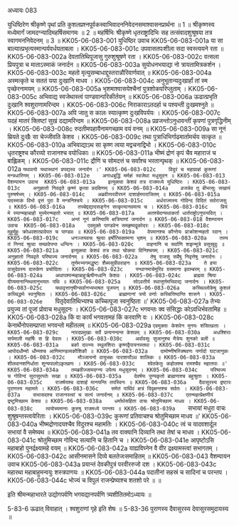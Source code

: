 अध्यायः 083

युधिष्ठिरेण श्रीकृष्णे पृथां प्रति कुशलप्रश्नपूर्वकस्वाभिवादननिवेदनसमाश्वासनप्रार्थना ॥ 1 ॥ श्रीकृष्णस्य मध्येमार्गं जामदग्न्यादिमहर्षिसमागमः ॥ 2 ॥ महर्षिभिः श्रीकृष्णे धृतराष्ट्रादिभिः सह तत्संवादशुश्रूषया तत्र स्वागमननिवेदनम् ॥ 3 ॥
KK05-06-083-001	युधिष्ठिर उवाच 
KK05-06-083-001a	या सा बाल्यात्प्रभृत्यस्मान्पर्यवर्धयताबला ।
KK05-06-083-001c	उपवासतपःशीला सदा स्वस्त्ययने रता ॥
KK05-06-083-002a	देवतातिथिपूजासु गुरुशुश्रूषणे रता ।
KK05-06-083-002c	वत्सला प्रियपुत्रा च माताऽस्माकं जनार्दन ॥
KK05-06-083-003a	सुयोधनभयाद्या नो त्रायतामित्रकर्शन ।
KK05-06-083-003c	महतो मृत्युसम्बाधाद्दुस्तरान्नौरिवार्णवात् ॥
KK05-06-083-004a	अस्मत्कृते च सततं यया दुःखानि माधव ।
KK05-06-083-004c	अनुभूतान्यदुःखार्हां तां स्म पृच्छेरनामयम् ॥
KK05-06-083-005a	भृशमाश्वासयेश्चैनां पुत्रशोकपरिप्लुताम् ।
KK05-06-083-005c	अभिवाद्य स्वजेथास्त्वं पाण्डवान्परिकीर्तयन् ॥
KK05-06-083-006a	ऊढात्प्रभृति दुःखानि श्वशुराणामरिन्दम ।
KK05-06-083-006c	निराकाराऽतदर्हा च पश्यन्ती दुःखमश्नुते ॥
KK05-06-083-007a	अपि जातु स कालः स्यात्कृष्ण दुःखविपर्ययः ।
KK05-06-083-007c	यदहं मातरं क्लिष्टां सुखं दद्यामरिन्दम ॥
KK05-06-083-008a	प्रव्रजन्तोऽनुधावन्तीं कृपणां पुत्रगृद्धिनीम् ।
KK05-06-083-008c	रुदतीमपहायैनामगच्छाम वयं वनम् ॥
KK05-06-083-009a	सा नूनं म्रियते दुःखैः सा चेज्जीवति केशव ।
KK05-06-083-009c	तथा पुत्राधिभिर्गाढमार्तामर्चय सत्कृत ॥
KK05-06-083-010a	अभिवाद्याऽथ सा कृष्ण त्वया मद्वचनाद्विभो ।
KK05-06-083-010c	धृतराष्ट्रश्च कौरव्यो राजानश्च वयोधिकाः ॥
KK05-06-083-011a	भीष्मं द्रोणं कृपं चैव महाराजं च बाह्लिकम् ।
KK05-06-083-011c	द्रौणिं च सोमदत्तं च सर्वांश्च भरतान्पृथक् ॥
KK05-06-083-012a	`यथावयो यथास्थानं प्रपद्यस्व जनार्दन ।'
KK05-06-083-012c	विदुरं च महाप्राज्ञं कुरूणां मन्त्रधारिणम् ।
KK05-06-083-012e	अगाधबुद्धिं मर्मज्ञं स्वजेथा मधुसूदन ॥
KK05-06-083-013	वैशम्पायन उवाच 
KK05-06-083-013a	इत्युक्त्वा केशवं तत्र राजमध्ये युधिष्ठिरः ।
KK05-06-083-013c	अनुज्ञातो निववृते कृष्णं कृत्वा प्रदक्षिणम् ॥
KK05-06-083-014a	व्रजन्नेव तु बीभत्सुः सखायं पुरुषर्षभम् ।
KK05-06-083-014c	अब्रवीत्परवीरघ्नं दाशार्हमपराजितम् ॥
KK05-06-083-015a	यदस्माकं विभो वृत्तं पुरा वै मन्त्रनिश्चये ।
KK05-06-083-015c	अर्धराज्यस्य गोविन्द विदितं सर्वराजसु ॥
KK05-06-083-016a	तच्चेद्दद्यादसङ्गेन सत्कृत्यानवमत्य च ।
KK05-06-083-016c	प्रियं मे स्यान्महाबाहो मुच्येरन्महतो भयात् ॥
KK05-06-083-017a	अतश्चेदन्यथाकर्ता धार्तराष्ट्रोऽनुपायवित् ।
KK05-06-083-017c	अन्तं नूनं करिष्यामि क्षत्रियाणां जनार्दन ॥
KK05-06-083-018	वैशम्पायन उवाच 
KK05-06-083-018a	एवमुक्ते पाण्डवेन समहृष्यद्वृकोदरः ।
KK05-06-083-018c	मुहुर्मुहुः क्रोधवशात्प्रावेपत च पाण्डवः ॥
KK05-06-083-019a	वेपमानश्च कौन्तेयः प्राक्रोशन्महतो रवान् ।
KK05-06-083-019c	धनञ्जयवचः श्रुत्वा हर्षोत्सिक्तमना भृशम् ॥
KK05-06-083-020a	तस्य तं निनदं श्रुत्वा सम्प्रावेपन्त धन्विनः ।
KK05-06-083-020c	वाहनानि च सर्वाणि शकृन्मूत्रे प्रसुस्रुवुः ॥
KK05-06-083-021a	इत्युक्त्वा केशवं तत्र तथा चोक्त्वा विनिश्चयम् ।
KK05-06-083-021c	अनुज्ञातो निववृते परिष्वज्य जनार्दनम् ॥
KK05-06-083-022a	तेषु राजसु सर्वेषु निवृत्तेषु जनार्दनः ।
KK05-06-083-022c	तूर्णमभ्यगमद्धृष्टः शैब्यसुग्रीववाहनः ॥
KK05-06-083-023a	ते हया वासुदेवस्य दारुकेण प्रचोदिताः ।
KK05-06-083-023c	पन्थानमाचेमुरिव ग्रसमाना इवाम्बरम् ॥
KK05-06-083-024a	अथापश्यन्महाबाहुर्ऋषीनध्वनि केशवः ।
KK05-06-083-024c	ब्राह्म्या श्रिया दीप्यमानान्स्थितानुभयतः पथि ॥
KK05-06-083-025a	सोऽवतीर्य रथात्तूर्णमभिवाद्य जनार्दनः ।
KK05-06-083-025c	यथावृत्तानृषीन्सर्वानभ्यभाषत पूजयन् ॥
KK05-06-083-026a	कच्चिल्लोकेषु कुशलं कच्चिद्धर्मः स्वनुष्ठितः ।
KK05-06-083-026c	ब्राह्मणानां त्रयो वर्णाः कच्चित्तिष्ठन्ति शासने ।
KK05-06-083-026e	`पितृदेवातिथिभ्यश्च कच्चित्पूजा स्वनुष्ठिता ॥'
KK05-06-083-027a	तेभ्यः प्रयुज्य तां पूजां प्रोवाच मधुसूदनः ।
KK05-06-083-027c	भगवन्तः क्व संसिद्धाः कोऽवधिर्भवतामिह ॥
KK05-06-083-028a	किं वा कार्यं भगवतामहं किं करवाणि वः ।
KK05-06-083-028c	केनार्थेनोपसम्प्राप्ता भगवन्तो महीतलम् ॥
KK05-06-083-029a	`एवमुक्ताः केशवेन मुनयः शंसितव्रताः ।
KK05-06-083-029c	नारदप्रमुखाः सर्वे प्रत्यनन्दन्त केशवम् ॥
KK05-06-083-030a	अधश्शिराः सर्पमाली महर्षिः स हि देवलः ।
KK05-06-083-030c	अर्वावसुः सुजानुश्च मैत्रेयः शुनको बली ॥
KK05-06-083-031a	बको दाल्भ्यः स्थूलशिराः कृष्णद्वैपायनस्तथा ।
KK05-06-083-031c	आपोदधौम्यो धौम्यश्च आणिमाण्डव्यकौशिकौ ॥
KK05-06-083-032a	दामोष्णीषस्त्रिषवणः पर्णादो घटजानुकः ।
KK05-06-083-032c	मौञ्जायनो वायुभक्षः पाराशर्योऽथ शालिकः ॥
KK05-06-083-033a	शीलवानशनिर्धाता शून्यपालोऽकृतव्रणः ।
KK05-06-083-033c	श्वेतकेतुः कहोलश्च रामश्चैव महातपाः ॥'
KK05-06-083-034a	तमब्रवीज्जामदग्न्य उपेत्य मधुसूदनम् ।
KK05-06-083-034c	परिष्वज्य च गोविन्दं सुरासुरपतेः सखा ॥
KK05-06-083-035a	देवर्षयः पुण्यकृतो ब्राह्मणाश्च बहुश्रुताः ।
KK05-06-083-035c	राजर्षयश्च दाशार्ह मानयन्ति तपस्विनः ॥
KK05-06-083-036a	दैवासुरस्य द्रष्टारः पुराणस्य महामते ।
KK05-06-083-036c	समेतं पार्थिवं क्षत्रं दिदृक्षन्तश्च सर्वतः ।
KK05-06-083-037a	सभासदश्च राजानस्त्वां च सत्यं जनार्दनम् ॥
KK05-06-083-037c	एतन्महत्प्रेक्षणीयं द्रष्टुमिच्छाम केशव ॥
KK05-06-083-038a	धर्मार्थसहिता वाचः श्रोतुमिच्छाम माधव ।
KK05-06-083-038c	त्वयोच्यमानाः कुरुषु राजमध्ये परन्तप ॥
KK05-06-083-039a	`सभायां मधुरा वाचः शुश्रूषन्तस्त्वयेरिताः ।
KK05-06-083-039c	कुरूणां प्रतिवाचश्च श्रोतुमिच्छाम माधव ॥'
KK05-06-083-040a	भीष्मद्रोणादयश्चैव विदुरश्च महामतिः ।
KK05-06-083-040c	त्वं च यादवशार्दूल सभायां वै समेष्यथ ॥
KK05-06-083-041a	तव वाक्यानि दिव्यानि तथा तेषां च माधव ।
KK05-06-083-041c	श्रोतुमिच्छाम गोविन्द सत्यानि च हितानि च ।
KK05-06-083-041e	आपृष्टोऽसि महाबाहो पुनर्द्रक्ष्यामहे वयम् ॥
KK05-06-083-042a	याह्यविघ्नेन वै वीर द्रक्ष्यामस्त्वां सभागतम् ।
KK05-06-083-042c	आसीनमासने दिव्ये बलतेजःसमाहितम् ॥
KK05-06-083-043	वैशम्पायन उवाच 
KK05-06-083-043a	प्रयान्तं देवकीपुत्रं परवीररुजो दश ।
KK05-06-083-043c	महारथा महाबाहुमन्वयुः शस्त्रपाणयः ॥
KK05-06-083-044a	पदातीनां सहस्रं च सादिनां च परन्तप ।
KK05-06-083-044c	भोज्यं च विपुलं राजन्प्रेष्याश्च शतशो परे ॥ ॥

इति श्रीमन्महाभारते उद्योगपर्वणि भगवद्यानपर्वणि त्र्यशीतितमोऽध्यायः ॥

5-83-6 ऊढात् विवाहात् । श्वशुराणां गृहे इति शेषः ॥ 5-83-36 पुराणस्य दैवासुरस्य देवासुरसमुदायस्य ॥
